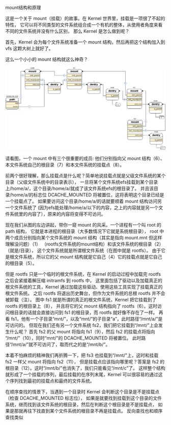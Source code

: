 mount结构和原理

这是一个关于 mount（挂载）的故事。在 Kernel 世界里，挂载是一项很了不起的特性，
它可以将不同类型的文件系统组合成一个有机的整体，从使用者角度来看不同的文件系统并没有什么区别，
那么 Kernel 是怎么做到呢？

首先，Kernel 会为每个文件系统准备一个 mount 结构，然后再把这个结构加入到 vfs 这颗大树上就好了。

这么一个小小的 mount 结构就这么神奇？

![](image/mount.png)

请看图，一个 mount 中有三个很重要的成员:
他们分别指向父 mount 结构（6）、本文件系统自己的根目录（7）和本文件系统的挂载点（8）。

前两个很好理解，那么挂载点是什么呢？简单地说挂载点就是父级文件系统的某个目录（父级文件系统中的目录表示），
一旦将某个文件系统efs挂载到某个目录上/home/a/，这个目录/home/a/就成了该文件系统efs的根目录了。
并且该目录/home/a/的标志位 DCACHE_MOUNTED 将被置位，这将表明这个目录已经是一个挂载点了。
如果要访问这个目录/home/a/的话就要顺着 mount 结构访问另一个文件系统了
(因为efs能处理/home/a/以下的内容，之上的内容就是另一个文件系统里的内容了），原来的内容将变得不可访问。

现在我们从图的左边讲起，带你一窥 mount 的风采。一个进程有一个叫 root 的 path 结构，
它就是本进程的根目录（大多数情况下它就是系统根目录），
root 中两个成员分别指向某个文件系统的 mount 结构（其实是指向 mount.mnt 但这样理解没问题）（1）
（rootfs文件系统的mount结构）和该文件系统的根目录（2）（就是/目录），
这个文件系统就是所谓根文件系统（在图中就是 rootfs）。
由于它是根文件系统，所以它的父 mount 结构就是它自己（4）它的挂载点就是它自己的根目录（5）。

但是 rootfs 只是一个临时的根文件系统，在 Kernel 的启动过程中加载完 rootfs 之后会紧接着解压缩 initramfs 到 rootfs 中，
这里面包括了驱动以及加载真正的根文件系统的工具，Kernel 通过加载这些驱动、使用这些工具实现了挂载真正的根文件系统。
之后 rootfs 将退出历史舞台，但作为文件系统的总根 rootfs 并不会被卸载（注）。
图中 fs1 就是所谓的真正的根文件系统，Kernel 把它挂载到了 rootfs 的根目录上（8），
并且将它的父 mount 结构指向了 rootfs（6）。这时访问根目录的话就会直接访问到 fs1 的根目录，而 rootfs 就好像不存在了一样。
再看 fs1，他有一个子目录“mnt/”，以及“mnt/”的子目录“a”，此时路径“/mnt/a/”是可访问的。
但现在我们还有另一个文件系统 fs2，我们把它挂载到“/mnt/”上会发生什么呢？
首先 fs2 的父 mount 将指向 fs1（9），然后 fs2 的挂载点将指向 “/mnt/”（10），同时“mnt/”的 DCACHE_MOUNTED 将被置位。
此时路径“/mnt/a/”就不可访问了，取而代之的是“/mnt/b/”。

本着不怕麻烦的精神我们再折腾一下，把 fs3 也挂载到“/mnt/”上，这时和挂载 fs2 一样父 mount 将指向 fs2（11），
但是挂载点应该指向哪里呢？答案是 fs2 的根目录（12）。这时“/mnt/b/”也消失了，我们只能看见“/mnt/c”了。
这样整个结构就形成了一个挂载的序列，最后挂载的在序列末尾，Kernel 可以很容易的通过这个序列找到最初的挂载点和最终的文件系统。

在顺序查找的情景下，当遇到一个目录时 Kernel 会判断这个目录是不是挂载点（检查 DCACHE_MOUNTED 标志位），
如果是就要找到挂载到这个目录的文件系统，继而找到该文件系统的根目录，然后在判断这个根目录是不是挂载点，
如果是那就再往下找直到某个文件系统的根目录不再是挂载点。
反向查找也和顺序查找类似